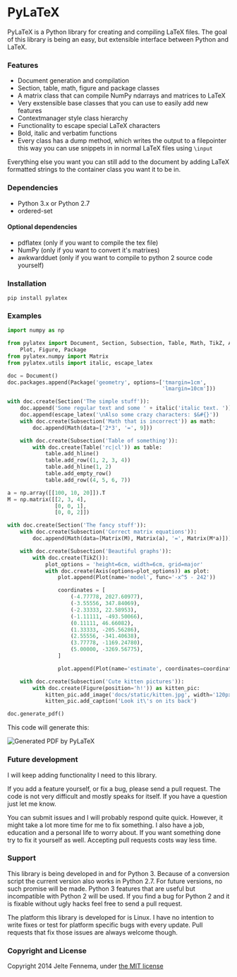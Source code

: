 PyLaTeX
=======

PyLaTeX is a Python library for creating and compiling LaTeX files. The goal of
this library is being an easy, but extensible interface between Python and
LaTeX.


### Features

- Document generation and compilation
- Section, table, math, figure and package classes
- A matrix class that can compile NumPy ndarrays and matrices to LaTeX
- Very exstensible base classes that you can use to easily add new features
- Contextmanager style class hierarchy
- Functionality to escape special LaTeX characters
- Bold, italic and verbatim functions
- Every class has a dump method, which writes the output to a filepointer this
    way you can use snippets in in normal LaTeX files using `\input`

Everything else you want you can still add to the document by adding LaTeX
formatted strings to the container class you want it to be in.


### Dependencies

- Python 3.x or Python 2.7
- ordered-set

#### Optional dependencies

- pdflatex (only if you want to compile the tex file)
- NumPy (only if you want to convert it's matrixes)
- awkwardduet (only if you want to compile to python 2 source code yourself)


### Installation
`pip install pylatex`


### Examples

```python
import numpy as np

from pylatex import Document, Section, Subsection, Table, Math, TikZ, Axis, \
    Plot, Figure, Package
from pylatex.numpy import Matrix
from pylatex.utils import italic, escape_latex

doc = Document()
doc.packages.append(Package('geometry', options=['tmargin=1cm',
                                                 'lmargin=10cm']))

with doc.create(Section('The simple stuff')):
    doc.append('Some regular text and some ' + italic('italic text. '))
    doc.append(escape_latex('\nAlso some crazy characters: $&#{}'))
    with doc.create(Subsection('Math that is incorrect')) as math:
        doc.append(Math(data=['2*3', '=', 9]))

    with doc.create(Subsection('Table of something')):
        with doc.create(Table('rc|cl')) as table:
            table.add_hline()
            table.add_row((1, 2, 3, 4))
            table.add_hline(1, 2)
            table.add_empty_row()
            table.add_row((4, 5, 6, 7))

a = np.array([[100, 10, 20]]).T
M = np.matrix([[2, 3, 4],
               [0, 0, 1],
               [0, 0, 2]])

with doc.create(Section('The fancy stuff')):
    with doc.create(Subsection('Correct matrix equations')):
        doc.append(Math(data=[Matrix(M), Matrix(a), '=', Matrix(M*a)]))

    with doc.create(Subsection('Beautiful graphs')):
        with doc.create(TikZ()):
            plot_options = 'height=6cm, width=6cm, grid=major'
            with doc.create(Axis(options=plot_options)) as plot:
                plot.append(Plot(name='model', func='-x^5 - 242'))

                coordinates = [
                    (-4.77778, 2027.60977),
                    (-3.55556, 347.84069),
                    (-2.33333, 22.58953),
                    (-1.11111, -493.50066),
                    (0.11111, 46.66082),
                    (1.33333, -205.56286),
                    (2.55556, -341.40638),
                    (3.77778, -1169.24780),
                    (5.00000, -3269.56775),
                ]

                plot.append(Plot(name='estimate', coordinates=coordinates))

    with doc.create(Subsection('Cute kitten pictures')):
        with doc.create(Figure(position='h!')) as kitten_pic:
            kitten_pic.add_image('docs/static/kitten.jpg', width='120px')
            kitten_pic.add_caption('Look it\'s on its back')

doc.generate_pdf()
```

This code will generate this:

![Generated PDF by PyLaTeX](https://raw.github.com/JelteF/PyLaTeX/master/docs/static/screenshot.png)


### Future development

I will keep adding functionality I need to this library.

If you add a feature yourself, or fix a bug, please send a pull request. The
code is not very difficult and mostly speaks for itself. If you have a question
just let me know.

You can submit issues and I will probably respond quite quick. However, it might
take a lot more time for me to fix something. I also have a job, education and a
personal life to worry about. If you want something done try to fix it yourself
as well. Accepting pull requests costs way less time.

### Support

This library is being developed in and for Python 3. Because of a conversion
script the current version also works in Python 2.7. For future versions, no
such promise will be made. Python 3 features that are useful but incompatible
with Python 2 will be used. If you find a bug for Python 2 and it is fixable
without ugly hacks feel free to send a pull request.

The platform this library is developed for is Linux. I have no intention to
write fixes or test for platform specific bugs with every update. Pull requests
that fix those issues are always welcome though.


### Copyright and License

Copyright 2014 Jelte Fennema, under [the MIT
license](https://github.com/JelteF/PyLaTeX/blob/master/LICENSE)
